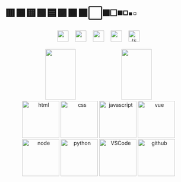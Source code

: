 

# 🟥🟧🟨🟩🟦🟪🟫⬛⬜◼️◻️◾◽▪️▫️
<!-- 个人资料徽标 -->
<div align="center">
  <a href="https://xxggg.github.io/"><img height="30px" src="https://img.shields.io/badge/Blog-%E5%8D%9A%E5%AE%A2-blue"></a>&emsp;
  <a href="https://blog.csdn.net/qq_42460209"><img height="30px" src="https://img.shields.io/badge/CSDN-%E5%8D%9A%E5%AE%A2-c32136"></a>&emsp;
  <a href="https://weibo.com/u/2472496944"><img height="30px" src="https://img.shields.io/badge/Weibo-%E5%BE%AE%E5%8D%9A-orange"></a>&emsp;
  <a href="https://space.bilibili.com/5276030"><img height="30px" src="https://img.shields.io/badge/bilibili-B%E7%AB%99-ff69b4"></a>&emsp;
<!-- 访客数统计徽标 -->
  <img height="30px"  src="https://visitor-badge.glitch.me/badge?page_id=xxggg" alt="访客统计" />
</div>



<br />

<!-- 统计卡片 -->
<div align="center" style="width:100%">
<img height="137px" width="40%" src="https://github-readme-stats.vercel.app/api?username=XXGGG&hide_title=true&hide_border=true&show_icons=trueline_height=21&theme=dark" /> 
<img height="137px" width="40%" src="https://github-readme-stats.vercel.app/api/top-langs/?username=XXGGG&hide_title=true&hide=html,sass&hide_border=true&layout=compact&langs_count=6&icon_color=fff&theme=dark" /> 
</div>

<div align="center">
  <img alt-"html5" src="https://media.giphy.com/media/XAxylRMCdpbEWUAvr8/giphy.gif" height="100" title="html">
  <img alt="css" src="https://media.giphy.com/media/fsEaZldNC8A1PJ3mwp/giphy.gif" height="100" title="css">
  <img alt="javascript" src="https://media3.giphy.com/media/ln7z2eWriiQAllfVcn/200w.webp" height="100" title="javascript">
  <img alt="vue" src="https://media.giphy.com/media/VgGthkhUvGgOit7Y9i/giphy.gif" height="100" title="vue">
  <img alt="node" src="https://media.giphy.com/media/kdFc8fubgS31b8DsVu/giphy.gif" height="100" title="node">
  <img alt="python" src="https://i.giphy.com/media/LMt9638dO8dftAjtco/200.webp" height="100" title="python">
   <img alt="VSCode" src="https://i.giphy.com/media/IdyAQJVN2kVPNUrojM/200.webp" width="100" title="vscode">
  <img alt="github" src="https://i.giphy.com/media/KzJkzjggfGN5Py6nkT/200.webp" width="100" title="github">
</div>

